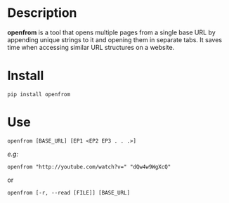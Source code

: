 # Description
**openfrom** is a tool that opens multiple pages from a single base URL by appending unique strings to it and opening them in separate tabs. It saves time when accessing similar URL structures on a website.
# Install
`pip install openfrom`
# Use

`openfrom [BASE_URL] [EP1 <EP2 EP3 . . .>]`

*e.g:*

	openfrom "http://youtube.com/watch?v=" "dQw4w9WgXcQ"

or

`openfrom [-r, --read [FILE]] [BASE_URL]`
